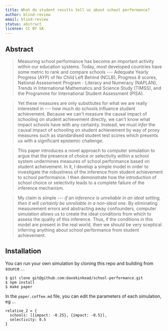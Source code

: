 ```yaml
---
title: What do student results tell us about school performance?
author: blind-review
email: blind-review
status: abstract
license: CC BY SA
---
```


## Abstract 

> Measuring school performance has become an important activity within our education systems.  Today, most developed countries have some metric to rank and compare schools --- Adequate Yearly Progress (AYP) of No Child Left Behind (NCLB), Progress 8 scores, National Assessment Program - Literacy and Numeracy (NAPLAN), Trends in International Mathematics and Science Study (TIMSS), and the Programme for International Student Assessment (PISA).

> Yet these measures are only substitutes for what we are really interested in --- how much do schools influence student achievement. Because we can't measure the causal impact of schooling on student achievement directly, we can't know what impact schools have with any certainty.  Instead, we must _infer_ the causal impact of schooling on student achievement by way of proxy measures such as standardised student test scores which presents us with a significant epistemic challenge. 

> This paper introduces a novel approach to computer simulation to argue that the presence of choice or selectivity within a school system undermines measures of school performance based on student acheivement.  In it, I develop a simple model in order to investigate the robustness of the inference from student achievement to school performance.  I then demonstrate how the introduction of school choice or selectivity leads to a complete failure of the inference mechanism.

> My claim is simple --- _if an inference is unreliable in an ideal setting, then it will certainly be unreliable in a non-ideal one_.  By eliminating measurement errors and abstracting away confounders, computer simulation allows us to create the ideal conditions from which to assess the quality of this inference.  Thus, if the conditions in this model are present in the real world, then we should be very sceptical inferring anything about school performance from student achievement.

## Installation

You can run your own simulation by cloning this repo and building from source ...

    $ git clone git@github.com:davekinkead/school-performance.git
    $ npm install
    $ make paper

In the `paper.coffee.md` file, you can edit the parameters of each simulation, eg ...


    relative_2 = { 
      schools: [{impact: -0.25}, {impact: -0.5}],
      selectivity: 0.5
    }